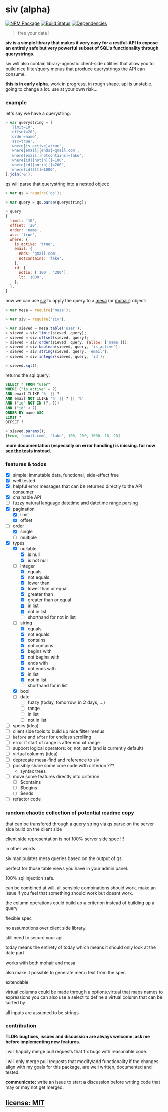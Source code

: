 # siv (alpha)

[![NPM Package](https://img.shields.io/npm/v/siv.svg?style=flat)](https://www.npmjs.org/package/siv)
[![Build Status](https://travis-ci.org/snd/siv.svg?branch=master)](https://travis-ci.org/snd/siv/branches)
[![Dependencies](https://david-dm.org/snd/siv.svg)](https://david-dm.org/snd/siv)

> free your data !

**siv is a simple library that makes it very easy for a restful-API to expose an entirely safe but very powerful subset of SQL's functionality through querystrings.**

siv will also contain library-agnostic client-side utilities that allow
you to build nice filter/query menus that produce querystrings the
API can consume.

**this is in early alpha.** work in progress. in rough shape.
api is unstable. going to change a lot.
use at your own risk...

### example

let's say we have a querystring:

``` javascript
> var querystring = [
  'limit=10',
  'offset=20',
  'order=name',
  'asc=true',
  'where[is_active]=true',
  'where[email][ends]=gmail.com',
  'where[email][notcontains]=fake',
  'where[id][notin][]=100',
  'where[id][notin][]=200',
  'where[id][lt]=1000',
].join('&');
```

[qs](https://github.com/hapijs/qs) will parse that querystring into a nested object:

``` javascript
> var qs = require('qs');
```
``` javascript
> var query = qs.parse(querystring);
```
``` javascript
> query
{
  limit: '10',
  offset: '20',
  order: 'name',
  asc: 'true',
  where: {
    is_active: 'true',
    email: {
      ends: 'gmail.com',
      notcontains: 'fake',
    },
    id: {
      notin: ['100', '200'],
      lt: '1000',
    },
  },
}
```

now we can use [siv](https://github.com/snd/siv) to apply the query to a
[mesa](https://github.com/snd/mesa)
(or [mohair](https://github.com/snd/mohair))
object:

``` javascript
> var mesa = require('mesa');
```
``` javascript
> var siv = require('siv');
```
``` javascript
> var sieved = mesa.table('user');
> sieved = siv.limit(sieved, query);
> sieved = siv.offset(sieved, query);
> sieved = siv.order(sieved, query, {allow: ['name']});
> sieved = siv.boolean(sieved, query, 'is_active');
> sieved = siv.string(sieved, query, 'email');
> sieved = siv.integer(sieved, query, 'id');
```
``` javascript
> sieved.sql();
```
returns the sql query:
``` sql
SELECT * FROM "user"
WHERE ("is_active" = ?)
AND email ILIKE '%' || ?
AND email NOT ILIKE '%' || ? || '%'
AND ("id" NOT IN (?, ?))
AND ("id" < ?)
ORDER BY name ASC
LIMIT ?
OFFSET ?
```
``` javascript
> sieved.params();
[true, 'gmail.com', 'fake', 100, 200, 1000, 10, 20]
```
**more documentation (especially on error handling) is missing.
for now [see the tests](test/siv.coffee) instead.**

### features & todos

- [x] simple: immutable data, functional, side-effect free
- [x] well tested
- [x] helpful error messages that can be returned directly to the API consumer
- [x] chainable API
- [ ] fuzzy natural language datetime and datetime range parsing
- [x] pagination
  - [x] limit
  - [x] offset
- [ ] order
  - [x] single
  - [ ] multiple
- [x] types
  - [x] nullable
    - [x] is null
    - [x] is not null
  - [ ] integer
    - [x] equals
    - [x] not equals
    - [x] lower than
    - [x] lower than or equal
    - [x] greater than
    - [x] greater than or equal
    - [x] in list
    - [x] not in list
    - [ ] shorthand for not in list
  - [ ] string
    - [x] equals
    - [x] not equals
    - [x] contains
    - [x] not contains
    - [x] begins with
    - [x] not begins with
    - [x] ends with
    - [x] not ends with
    - [x] in list
    - [x] not in list
    - [ ] shorthand for in list
  - [x] bool
  - [ ] date
    - [ ] fuzzy (today, tomorrow, in 2 days, ...)
    - [ ] range
    - [ ] in list
    - [ ] not in list
- [ ] specs (idea)
- [ ] client side tools to build up nice filter menus
- [ ] `before` and `after` for endless scrolling
- [ ] error if start of range is after end of range
- [ ] support logical operators: or, not, and (and is currently default)
- [ ] virtual columns (idea)
- [ ] deprecate mesa-find and reference to siv
- [ ] possibly share some core code with criterion ???
  - syntax trees
- [ ] move some features directly into criterion
  - [ ] $contains
  - [ ] $begins
  - [ ] $ends
- [ ] refactor code

### random chaotic collection of potential readme copy

that can be transfered through a query string via [qs]()
parse on the server side
build on the client side

client side representation is not 100% server side spec !!!

in other words

siv manipulates mesa queries based on the output of qs.

perfect for those table views you have in your admin panel.

100% sql injection safe.

can be combined at will.
all sensible combinations should work.
make an issue if you feel that something should work but doesnt work.

the column operations could build up a criterion instead of building up a query

flexible spec

no assumptions over client side library.

still need to secure your api

today means the entirety of today
which means it should only look at the date part

works with both mohair and mesa

also make it possible to generate menu text from the spec

extendable

virtual columns could be made through a options.virtual
that maps names to expressions
you can also use a select to define a virtual column that
can be sorted by 

all inputs are assumed to be strings

### contribution

**TLDR: bugfixes, issues and discussion are always welcome.
ask me before implementing new features.**

i will happily merge pull requests that fix bugs with reasonable code.

i will only merge pull requests that modify/add functionality
if the changes align with my goals for this package,
are well written, documented and tested.

**communicate:** write an issue to start a discussion
before writing code that may or may not get merged.

## [license: MIT](LICENSE)
